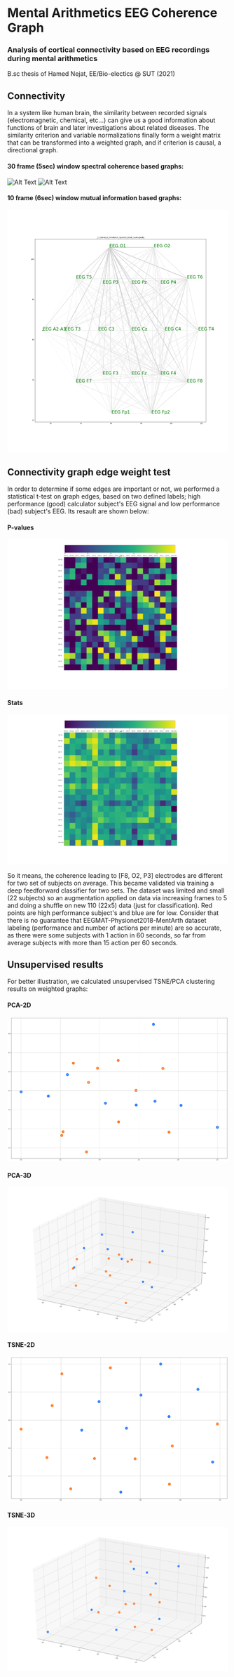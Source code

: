 # Mental Arithmetics EEG Coherence Graph

### Analysis of cortical connectivity based on EEG recordings during mental arithmetics

B.sc thesis of Hamed Nejat, EE/Bio-electics @ SUT (2021)

## Connectivity

In a system like human brain, the similarity between recorded signals (electromagnetic, chemical, etc...) can give us a good information about functions of brain and later investigations about related diseases. The similarity criterion and variable normalizations finally form a weight matrix that can be transformed into a weighted graph, and if criterion is causal, a directional graph. 

#### 30 frame (5sec) window spectral coherence based graphs:
![Alt Text](https://github.com/HNXJ/MentalArthGraph/blob/main/Animate/sg30_15_25.gif)
![Alt Text](https://github.com/HNXJ/MentalArthGraph/blob/main/Animate/sb30_15_25.gif)

#### 10 frame (6sec) window mutual information based graphs:
![Alt Text](https://github.com/HNXJ/MentalArthGraph/blob/main/Animate/sg10_32_38.gif)

## Connectivity graph edge weight test

In order to determine if some edges are important or not, we performed a statistical t-test on graph edges, based on two defined labels; high performance (good) calculator subject's EEG signal and low performance (bad) subject's EEG. Its resault are shown below:


#### P-values
![Alt Text](https://github.com/HNXJ/MentalArthGraph/blob/main/Animate/ztpval_fs_0_ff_1.png)

#### Stats
![Alt Text](https://github.com/HNXJ/MentalArthGraph/blob/main/Animate/ztstat_fs_0_ff_1.png)

So it means, the coherence leading to [F8, O2, P3] electrodes are different for two set of subjects on average. This became validated via training a deep feedforward classifier for two sets. The dataset was limited and small (22 subjects) so an augmentation applied on data via increasing frames to 5 and doing a shuffle on new 110 (22x5) data (just for classification). Red points are high performance subject's and blue are for low. Consider that there is no guarantee that EEGMAT-Physionet2018-MentArth dataset labeling (performance and number of actions per minute) are so accurate, as there were some subjects with 1 action in 60 seconds, so far from average subjects with more than 15 action per 60 seconds.


## Unsupervised results

For better illustration, we calculated unsupervised TSNE/PCA clustering results on weighted graphs:

#### PCA-2D
![Alt Text](https://github.com/HNXJ/MentalArthGraph/blob/main/Animate/pca2.png)

#### PCA-3D
![Alt Text](https://github.com/HNXJ/MentalArthGraph/blob/main/Animate/pca3.png)

#### TSNE-2D
![Alt Text](https://github.com/HNXJ/MentalArthGraph/blob/main/Animate/tsne2.png)

#### TSNE-3D
![Alt Text](https://github.com/HNXJ/MentalArthGraph/blob/main/Animate/tsne3.png)
